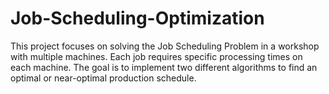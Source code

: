 # Job-Scheduling-Optimization
This project focuses on solving the Job Scheduling Problem in a workshop with multiple machines. Each job requires specific processing times on each machine. The goal is to implement two different algorithms to find an optimal or near-optimal production schedule. 
